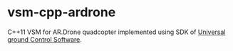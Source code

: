 vsm-cpp-ardrone
===========

C++11 VSM for AR.Drone quadcopter implemented using SDK of [Universal ground Control Software](http://www.ugcs.com/ "UgCS").

